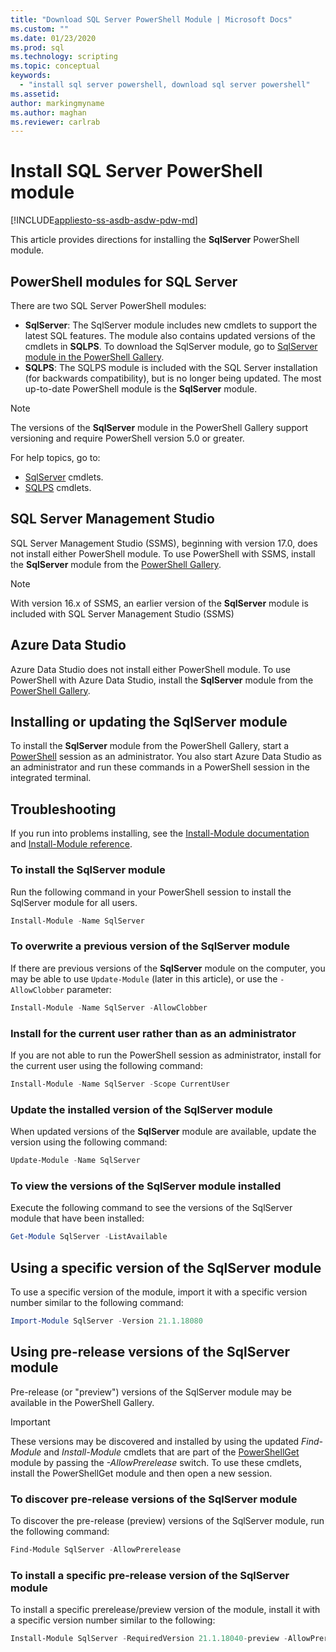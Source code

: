 ```yaml
---
title: "Download SQL Server PowerShell Module | Microsoft Docs"
ms.custom: ""
ms.date: 01/23/2020
ms.prod: sql
ms.technology: scripting
ms.topic: conceptual
keywords: 
  - "install sql server powershell, download sql server powershell"
ms.assetid: 
author: markingmyname
ms.author: maghan
ms.reviewer: carlrab
---
```

# Install SQL Server PowerShell module

[!INCLUDE[appliesto-ss-asdb-asdw-pdw-md](../includes/appliesto-ss-asdb-asdw-pdw-md.md)]

This article provides directions for installing the **SqlServer** PowerShell module.

## PowerShell modules for SQL Server

There are two SQL Server PowerShell modules:

- **SqlServer**: The SqlServer module includes new cmdlets to support the latest SQL features. The module also contains updated versions of the cmdlets in **SQLPS**. To download the SqlServer module, go to [SqlServer module in the PowerShell Gallery](https://www.powershellgallery.com/packages/Sqlserver).
- **SQLPS**: The SQLPS module is included with the SQL Server installation (for backwards compatibility), but is no longer being updated. The most up-to-date PowerShell module is the **SqlServer** module.

> [!NOTE]
> The versions of the **SqlServer** module in the PowerShell Gallery support versioning and require PowerShell version 5.0 or greater.

For help topics, go to:

- [SqlServer](https://docs.microsoft.com/powershell/module/sqlserver) cmdlets.
- [SQLPS](https://docs.microsoft.com/powershell/module/sqlps) cmdlets.

## SQL Server Management Studio

SQL Server Management Studio (SSMS), beginning with version 17.0, does not install either PowerShell module. To use PowerShell with SSMS, install the **SqlServer** module from the [PowerShell Gallery](https://www.powershellgallery.com/packages/Sqlserver).

> [!NOTE]
> With version 16.x of SSMS, an earlier version of the **SqlServer** module is included with SQL Server Management Studio (SSMS)

## Azure Data Studio

Azure Data Studio does not install either PowerShell module. To use PowerShell with Azure Data Studio, install the **SqlServer** module from the [PowerShell Gallery](https://www.powershellgallery.com/packages/Sqlserver).

## Installing or updating the SqlServer module

To install the **SqlServer** module from the PowerShell Gallery, start a [PowerShell](https://docs.microsoft.com/powershell/scripting/powershell-scripting) session as an administrator. You also start Azure Data Studio as an administrator and run these commands in a PowerShell session in the integrated terminal.

## Troubleshooting

If you run into problems installing, see the [Install-Module documentation](https://www.powershellgallery.com/packages/PowerShellGet/2.2.1) and [Install-Module reference](https://docs.microsoft.com/powershell/module/powershellget/Install-Module).

### To install the SqlServer module

Run the following command in your PowerShell session to install the SqlServer module for all users.

```PowerShell
Install-Module -Name SqlServer
```

### To overwrite a previous version of the SqlServer module

If there are previous versions of the **SqlServer** module on the computer, you may be able to use `Update-Module` (later in this article), or use the `-AllowClobber` parameter:  

```PowerShell
Install-Module -Name SqlServer -AllowClobber
```

### Install for the current user rather than as an administrator

If you are not able to run the PowerShell session as administrator, install for the current user using the following command:

```PowerShell
Install-Module -Name SqlServer -Scope CurrentUser
```

### Update the installed version of the SqlServer module

When updated versions of the **SqlServer** module are available, update the version using the following command:

```PowerShell
Update-Module -Name SqlServer
```

### To view the versions of the SqlServer module installed

Execute the following command to see the versions of the SqlServer module that have been installed:

```PowerShell
Get-Module SqlServer -ListAvailable
```

## Using a specific version of the SqlServer module

To use a specific version of the module, import it with a specific version number similar to the following command:

```PowerShell
Import-Module SqlServer -Version 21.1.18080
```

## Using pre-release versions of the SqlServer module

Pre-release (or "preview") versions of the SqlServer module may be available in the PowerShell Gallery.

> [!IMPORTANT]
> These versions may be discovered and installed by using the updated *Find-Module* and *Install-Module* cmdlets that are part of the [PowerShellGet](https://www.powershellgallery.com/packages/PowerShellGet) module by passing the *-AllowPrerelease* switch. To use these cmdlets, install the PowerShellGet module and then open a new session.

### To discover pre-release versions of the SqlServer module

To discover the pre-release (preview) versions of the SqlServer module, run the following command:

```PowerShell
Find-Module SqlServer -AllowPrerelease
```

### To install a specific pre-release version of the SqlServer module

To install a specific prerelease/preview version of the module, install it with a specific version number similar to the following:

```PowerShell
Install-Module SqlServer -RequiredVersion 21.1.18040-preview -AllowPrerelease
```
